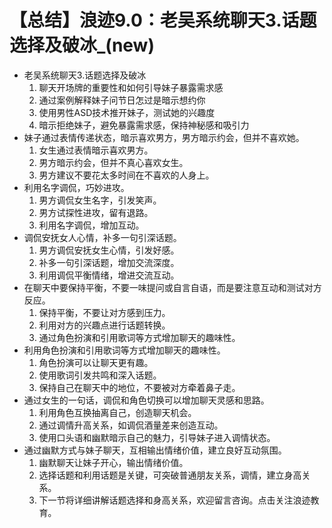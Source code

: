 # 【总结】浪迹9.0：老吴系统聊天3.话题选择及破冰_(new)

-   老吴系统聊天3.话题选择及破冰
    1.  聊天开场牌的重要性和如何引导妹子暴露需求感
    2.  通过案例解释妹子问节日怎过是暗示想约你
    3.  使用男性ASD技术推开妹子，测试她的兴趣度
    4.  暗示拒绝妹子，避免暴露需求感，保持神秘感和吸引力
-   妹子通过表情传递状态，暗示喜欢男方，男方暗示约会，但并不喜欢她。
    1.  女生通过表情暗示喜欢男方。
    2.  男方暗示约会，但并不真心喜欢女生。
    3.  男方建议不要花太多时间在不喜欢的人身上。
-   利用名字调侃，巧妙进攻。
    1.  男方调侃女生名字，引发笑声。
    2.  男方试探性进攻，留有退路。
    3.  利用名字调侃，增加互动。
-   调侃安抚女人心情，补多一句引深话题。
    1.  男方调侃安抚女生心情，引发好感。
    2.  补多一句引深话题，增加交流深度。
    3.  利用调侃平衡情绪，增进交流互动。
-   在聊天中要保持平衡，不要一味提问或自言自语，而是要注意互动和测试对方反应。
    1.  保持平衡，不要让对方感到压力。
    2.  利用对方的兴趣点进行话题转换。
    3.  通过角色扮演和引用歌词等方式增加聊天的趣味性。
-   利用角色扮演和引用歌词等方式增加聊天的趣味性。
    1.  角色扮演可以让聊天更有趣。
    2.  使用歌词引发共鸣和深入话题。
    3.  保持自己在聊天中的地位，不要被对方牵着鼻子走。
-   通过女生的一句话，调侃和角色切换可以增加聊天灵感和思路。
    1.  利用角色互换抽离自己，创造聊天机会。
    2.  通过调情升高关系，如调侃酒量差来创造互动。
    3.  使用口头语和幽默暗示自己的魅力，引导妹子进入调情状态。
-   通过幽默方式与妹子聊天，互相输出情绪价值，建立良好互动氛围。
    1.  幽默聊天让妹子开心，输出情绪价值。
    2.  选择话题和利用话题是关键，可突破普通朋友关系，调情，建立身高关系。
    3.  下一节将详细讲解话题选择和身高关系，欢迎留言咨询。点击关注浪迹教育。